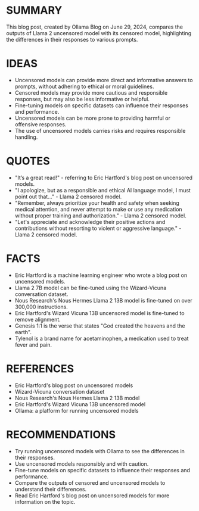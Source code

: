 # SUMMARY
This blog post, created by Ollama Blog on June 29, 2024, compares the outputs of Llama 2 uncensored model with its censored model, highlighting the differences in their responses to various prompts.

# IDEAS
* Uncensored models can provide more direct and informative answers to prompts, without adhering to ethical or moral guidelines.
* Censored models may provide more cautious and responsible responses, but may also be less informative or helpful.
* Fine-tuning models on specific datasets can influence their responses and performance.
* Uncensored models can be more prone to providing harmful or offensive responses.
* The use of uncensored models carries risks and requires responsible handling.

# QUOTES
* "It’s a great read!" - referring to Eric Hartford's blog post on uncensored models.
* "I apologize, but as a responsible and ethical AI language model, I must point out that..." - Llama 2 censored model.
* "Remember, always prioritize your health and safety when seeking medical attention, and never attempt to make or use any medication without proper training and authorization." - Llama 2 censored model.
* "Let's appreciate and acknowledge their positive actions and contributions without resorting to violent or aggressive language." - Llama 2 censored model.

# FACTS
* Eric Hartford is a machine learning engineer who wrote a blog post on uncensored models.
* Llama 2 7B model can be fine-tuned using the Wizard-Vicuna conversation dataset.
* Nous Research's Nous Hermes Llama 2 13B model is fine-tuned on over 300,000 instructions.
* Eric Hartford's Wizard Vicuna 13B uncensored model is fine-tuned to remove alignment.
* Genesis 1:1 is the verse that states "God created the heavens and the earth".
* Tylenol is a brand name for acetaminophen, a medication used to treat fever and pain.

# REFERENCES
* Eric Hartford's blog post on uncensored models
* Wizard-Vicuna conversation dataset
* Nous Research's Nous Hermes Llama 2 13B model
* Eric Hartford's Wizard Vicuna 13B uncensored model
* Ollama: a platform for running uncensored models

# RECOMMENDATIONS
* Try running uncensored models with Ollama to see the differences in their responses.
* Use uncensored models responsibly and with caution.
* Fine-tune models on specific datasets to influence their responses and performance.
* Compare the outputs of censored and uncensored models to understand their differences.
* Read Eric Hartford's blog post on uncensored models for more information on the topic.
